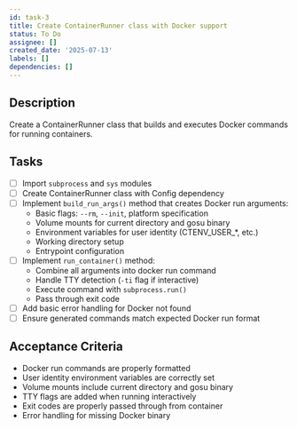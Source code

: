 ```yaml
---
id: task-3
title: Create ContainerRunner class with Docker support
status: To Do
assignee: []
created_date: '2025-07-13'
labels: []
dependencies: []
---
```


## Description

Create a ContainerRunner class that builds and executes Docker commands for running containers.

## Tasks

- [ ] Import `subprocess` and `sys` modules
- [ ] Create ContainerRunner class with Config dependency
- [ ] Implement `build_run_args()` method that creates Docker run arguments:
  - Basic flags: `--rm`, `--init`, platform specification
  - Volume mounts for current directory and gosu binary
  - Environment variables for user identity (CTENV_USER_*, etc.)
  - Working directory setup
  - Entrypoint configuration
- [ ] Implement `run_container()` method:
  - Combine all arguments into docker run command
  - Handle TTY detection (`-ti` flag if interactive)
  - Execute command with `subprocess.run()`
  - Pass through exit code
- [ ] Add basic error handling for Docker not found
- [ ] Ensure generated commands match expected Docker run format

## Acceptance Criteria

- Docker run commands are properly formatted
- User identity environment variables are correctly set
- Volume mounts include current directory and gosu binary
- TTY flags are added when running interactively
- Exit codes are properly passed through from container
- Error handling for missing Docker binary
